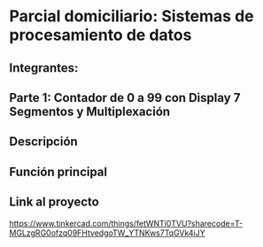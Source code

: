 
# Parcial domiciliario: Sistemas de procesamiento de datos

## Integrantes:

## Parte 1: Contador de 0 a 99 con Display 7 Segmentos y Multiplexación

## Descripción

## Función principal

## Link al proyecto
https://www.tinkercad.com/things/fetWNTi0TVU?sharecode=T-MGLzgRG0ofzq09FHtvedgoTW_YTNKws7TqGVk4iJY